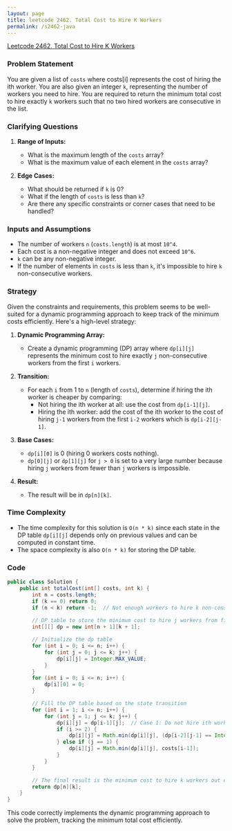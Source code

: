 ```yaml
---
layout: page
title: leetcode 2462. Total Cost to Hire K Workers
permalink: /s2462-java
---
```

[Leetcode 2462. Total Cost to Hire K Workers](https://algoadvance.github.io/algoadvance/l2462)
### Problem Statement

You are given a list of `costs` where costs[i] represents the cost of hiring the ith worker. You are also given an integer `k`, representing the number of workers you need to hire. You are required to return the minimum total cost to hire exactly `k` workers such that no two hired workers are consecutive in the list.

### Clarifying Questions

1. **Range of Inputs:**
   - What is the maximum length of the `costs` array?
   - What is the maximum value of each element in the `costs` array?
   
2. **Edge Cases:**
   - What should be returned if `k` is 0?
   - What if the length of `costs` is less than `k`?
   - Are there any specific constraints or corner cases that need to be handled?

### Inputs and Assumptions

- The number of workers `n` (`costs.length`) is at most `10^4`.
- Each cost is a non-negative integer and does not exceed `10^6`.
- `k` can be any non-negative integer.
- If the number of elements in `costs` is less than `k`, it's impossible to hire `k` non-consecutive workers.

### Strategy

Given the constraints and requirements, this problem seems to be well-suited for a dynamic programming approach to keep track of the minimum costs efficiently. Here's a high-level strategy:

1. **Dynamic Programming Array:**
   - Create a dynamic programming (DP) array where `dp[i][j]` represents the minimum cost to hire exactly `j` non-consecutive workers from the first `i` workers.

2. **Transition:**
   - For each `i` from 1 to `n` (length of `costs`), determine if hiring the ith worker is cheaper by comparing:
     - Not hiring the ith worker at all: use the cost from `dp[i-1][j]`.
     - Hiring the ith worker: add the cost of the ith worker to the cost of hiring `j-1` workers from the first `i-2` workers which is `dp[i-2][j-1]`.

3. **Base Cases:**
   - `dp[i][0]` is 0 (hiring 0 workers costs nothing).
   - `dp[0][j]` or `dp[1][j]` for `j > 0` is set to a very large number because hiring `j` workers from fewer than `j` workers is impossible.

4. **Result:**
   - The result will be in `dp[n][k]`.

### Time Complexity

- The time complexity for this solution is `O(n * k)` since each state in the DP table `dp[i][j]` depends only on previous values and can be computed in constant time.
- The space complexity is also `O(n * k)` for storing the DP table.

### Code

```java
public class Solution {
    public int totalCost(int[] costs, int k) {
        int n = costs.length;
        if (k == 0) return 0;
        if (n < k) return -1;  // Not enough workers to hire k non-consecutive
        
        // DP table to store the minimum cost to hire j workers from first i workers
        int[][] dp = new int[n + 1][k + 1];

        // Initialize the dp table
        for (int i = 0; i <= n; i++) {
            for (int j = 0; j <= k; j++) {
                dp[i][j] = Integer.MAX_VALUE;
            }
        }
        for (int i = 0; i <= n; i++) {
            dp[i][0] = 0;
        }

        // Fill the DP table based on the state transition
        for (int i = 1; i <= n; i++) {
            for (int j = 1; j <= k; j++) {
                dp[i][j] = dp[i-1][j];  // Case 1: Do not hire ith worker
                if (i >= 2) {
                    dp[i][j] = Math.min(dp[i][j], (dp[i-2][j-1] == Integer.MAX_VALUE ? Integer.MAX_VALUE : dp[i-2][j-1] + costs[i-1]));  // Case 2: Hire ith worker
                } else if (j == 1) {
                    dp[i][j] = Math.min(dp[i][j], costs[i-1]);
                }
            }
        }

        // The final result is the minimum cost to hire k workers out of n workers
        return dp[n][k];
    }
}
```

This code correctly implements the dynamic programming approach to solve the problem, tracking the minimum total cost efficiently.